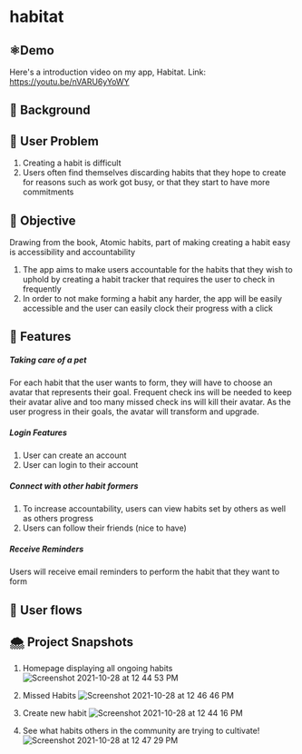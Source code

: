# habitat
## ⚛️Demo
Here's a introduction video on my app, Habitat. Link: https://youtu.be/nVARU6yYoWY
## 🌲 Background

## 🍁 User Problem
1. Creating a habit is difficult
2. Users often find themselves discarding habits that they hope to create for reasons such as work got busy, or that they start to have more commitments

## 🥕 Objective
Drawing from the book, Atomic habits, part of making creating a habit easy is accessibility and accountability
1. The app aims to make users accountable for the habits that they wish to uphold by creating a habit tracker that requires the user to check in frequently
2. In order to not make forming a habit any harder, the app will be easily accessible and the user can easily clock their progress with a click

## 🎣 Features
##### Taking care of a pet
For each habit that the user wants to form, they will have to choose an avatar that represents their goal. Frequent check ins will be needed to keep their avatar alive and too many missed check ins will kill their avatar. As the user progress in their goals, the avatar will transform and upgrade.

##### Login Features
1. User can create an account
2. User can login to their account

##### Connect with other habit formers
1. To increase accountability, users can view habits set by others as well as others progress
2. Users can follow their friends (nice to have)

##### Receive Reminders
Users will receive email reminders to perform the habit that they want to form

## 🍉 User flows
## 🌨️ Project Snapshots
1. Homepage displaying all ongoing habits
  ![Screenshot 2021-10-28 at 12 44 53 PM](https://user-images.githubusercontent.com/79516853/139325395-f8f48335-dc58-473c-a035-894f3550ee50.png)
  
2. Missed Habits
  ![Screenshot 2021-10-28 at 12 46 46 PM](https://user-images.githubusercontent.com/79516853/139325448-8bcd291b-6a70-4ae5-80be-f105284e4118.png)

3. Create new habit
  ![Screenshot 2021-10-28 at 12 44 16 PM](https://user-images.githubusercontent.com/79516853/139325377-776e3553-0789-49be-b37c-c85c17453ed5.png)
4. See what habits others in the community are trying to cultivate! 
  ![Screenshot 2021-10-28 at 12 47 29 PM](https://user-images.githubusercontent.com/79516853/139325309-7c56634b-ea2f-4fec-90cd-ba8ad89772bd.png)
